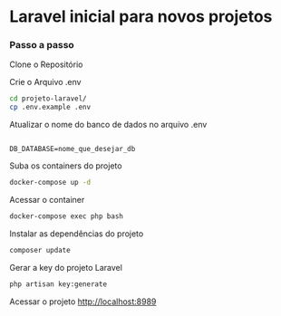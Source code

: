 
# Laravel inicial para novos projetos
### Passo a passo
Clone o Repositório

Crie o Arquivo .env
```sh
cd projeto-laravel/
cp .env.example .env
```

Atualizar o nome do banco de dados no arquivo .env
```dosini

DB_DATABASE=nome_que_desejar_db

```

Suba os containers do projeto
```sh
docker-compose up -d
```

Acessar o container
```sh
docker-compose exec php bash
```


Instalar as dependências do projeto
```sh
composer update
```


Gerar a key do projeto Laravel
```sh
php artisan key:generate
```


Acessar o projeto
[http://localhost:8989](http://localhost:8989)
